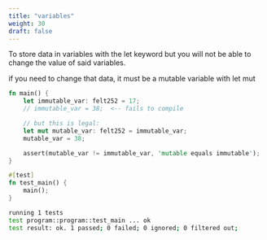 ```yaml
---
title: "variables"
weight: 30
draft: false
---
```


<!-- !test program
cat > /tmp/program.cairo
cairo-test /tmp/program.cairo -->

To store data in variables with the let keyword but you will not be able to change the value of said variables.

if you need to change that data, it must be a mutable variable with let mut

<!-- !test in variables -->
```rust {.codebox}
fn main() {
    let immutable_var: felt252 = 17;
    // immutable_var = 38;  <-- fails to compile

    // but this is legal:
    let mut mutable_var: felt252 = immutable_var;
    mutable_var = 38;

    assert(mutable_var != immutable_var, 'mutable equals immutable');
}

#[test]
fn test_main() {
    main();
}
```

<!-- !test out variables -->
```bash
running 1 tests
test program::program::test_main ... ok
test result: ok. 1 passed; 0 failed; 0 ignored; 0 filtered out;
```

